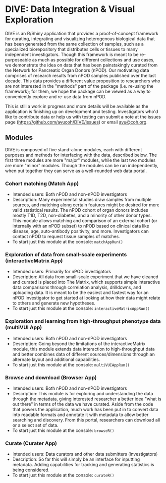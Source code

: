 # DIVE: Data Integration & Visual Exploration

DIVE is an R/Shiny application that provides a proof-of-concept framework for curating, integrating and visualizing heterogenous biological data that has been generated from the same collection of samples, such as a specialized biorepository that distributes cells or tissues to many independent investigators. Though this framework is meant to be re-purposeable as much as possible for different collections and use cases, we demonstrate the idea on data that has been painstakingly curated from the Network for Pancreatic Organ Donors (nPOD). Our motivating data comprises of research results from nPOD samples published over the last decade. This data provides a different value proposition to researchers who are not interested in the "methods" part of the package (i.e. re-using the framework); for them, we hope the package can be viewed as a way to conveniently explore and re-use data from nPOD. 

This is still a work in progress and more details will be available as the application is finishing up on development and testing. Investigators who'd like to contribute data or help us with testing can submit a note at the issues page (https://github.com/avucoh/DIVE/issues) or email <avu@coh.org>.

## Modules

DIVE is composed of five stand-alone modules, each with different purposes and methods for interfacing with the data, described below. The first three modules are more "major" modules, while the last two modules are more "minor" modules. Though the modules can be run independently, when put together they can serve as a well-rounded web data portal. 

### Cohort matching (Match App)

- Intended users: Both nPOD and non-nPOD investigators
- Description: Many experimental studies draw samples from multiple sources, and matching along certain features might be desired for more valid statistical results. The nPOD cohort of organ donors includes mostly T1D, T2D, non-diabetes, and a minority of other donor types. This module allows matching and comparison of an external cohort (or internally with an nPOD subset) to nPOD based on clinical data like disease, age, auto-antibody positivity, and more. Investigators can contact nPOD to request tissue samples of matches.  
- To start just this module at the console: `matchAppRun()`

### Exploration of data from small-scale experiments (interactiveMatrix App)

- Intended users: Primarily for nPOD investigators 
- Description: All data from small-scale experiment that we have cleaned and curated is placed into The Matrix, which supports simple interactive data comparisons through correlation analysis, drilldowns, and uploading data. It is meant to be the easiest and fastest way for an nPOD investigator to get started at looking at how their data might relate to others and generate new hypotheses.
- To start just this module at the console: `interactiveMatrixAppRun()`

### Exploration and learning from high-throughput phenotype data (multiVUI App)

- Intended users: Both nPOD and non-nPOD investigators
- Description: Going beyond the limitations of the interactiveMatrix module, this module extends data interaction to high-throughput data and better combines data of different sources/dimensions through an alternate layout and additional capabilities.
- To start just this module at the console: `multiVUIAppRun()`

### Browse and download (Browser App)

- Intended users: Both nPOD and non-nPOD investigators 
- Description: This module is for exploring and understanding the data through the metadata, giving interested researcher a better idea "what is out there" in terms of the data we have curated. Aside from the code that powers the application, much work has been put in to convert data into readable formats and annotate it with metadata to allow better searching and discovery. From this portal, researchers can download all or a select set of data.
- To start just this module at the console: `browseR()`

### Curate (Curater App)

- Intended users: Data curators and other data submitters (investigators)
- Description: So far this will simply be an interface for inputting metadata. Adding capabilities for tracking and generating statistics is being considered.
- To start just this module at the console: `curateR()`
